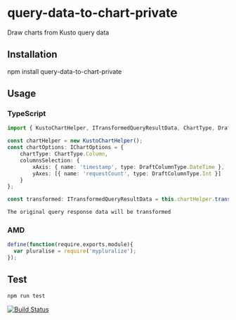 # query-data-to-chart-private
Draw charts from Kusto query data

## Installation 
npm install query-data-to-chart-private

## Usage
### TypeScript
```typescript
import { KustoChartHelper, ITransformedQueryResultData, ChartType, DraftColumnType } from 'query-data-to-chart-private';

const chartHelper = new KustoChartHelper();
const chartOptions: IChartOptions = {
    chartType: ChartType.Column,
    columnsSelection: {
        xAxis: { name: 'timestamp', type: DraftColumnType.DateTime },
        yAxes: [{ name: 'requestCount', type: DraftColumnType.Int }]
    }
};

const transformed: ITransformedQueryResultData = this.chartHelper.transformQueryResultData(this.queryResult.data, chartOptions);

```
```sh
The original query response data will be transformed
```
### AMD
```javascript
define(function(require,exports,module){
  var pluralise = require('mypluralize');
});
```
## Test 
```sh
npm run test
```

[![Build Status](https://travis-ci.org/sigalvo/query-data-to-chart-private.svg?branch=master)](https://travis-ci.org/sigalvo/query-data-to-chart-private)